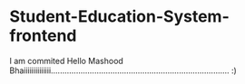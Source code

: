 # Student-Education-System-frontend
I am commited
Hello Mashood Bhaiiiiiiiiiiiiii.............................................................................. :) 
